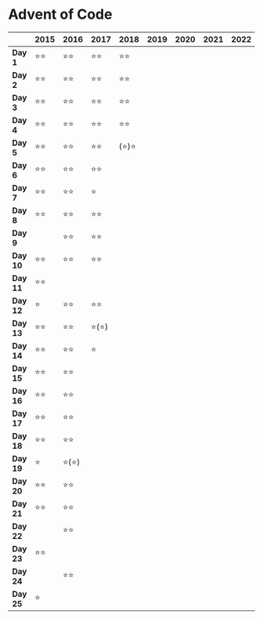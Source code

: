 # Advent of Code

|              	| **2015**   	| **2016**   	| **2017**   	| **2018**   	| **2019**   	| **2020**   	| **2021**   	| **2022**   	| **2023**   	| **2024**   	|
|--------------	|------------	|------------	|------------	|------------	|------------	|------------	|------------	|------------	|------------	|------------	|
| **Day 1**    	| ⭐⭐         	| ⭐⭐         	| ⭐⭐         	| ⭐⭐         	|            	|            	|            	|            	| ⭐⭐         	| ⭐⭐         	|
| **Day 2**    	| ⭐⭐         	| ⭐⭐         	| ⭐⭐         	| ⭐⭐         	|            	|            	|            	|            	| ⭐⭐         	| ⭐⭐         	|
| **Day 3**    	| ⭐⭐         	| ⭐⭐         	| ⭐⭐         	| ⭐⭐         	|            	|            	|            	|            	| ⭐⭐         	| ⭐⭐         	|
| **Day 4**    	| ⭐⭐         	| ⭐⭐         	| ⭐⭐         	| ⭐⭐         	|            	|            	|            	|            	| ⭐⭐         	| ⭐⭐(GPT)    	|
| **Day 5**    	| ⭐⭐         	| ⭐⭐         	| ⭐⭐         	| (⭐)⭐       	|            	|            	|            	|            	| ⭐⭐         	| ⭐⭐         	|
| **Day 6**    	| ⭐⭐         	| ⭐⭐         	| ⭐⭐         	|            	|            	|            	|            	|            	| ⭐⭐         	|            	|
| **Day 7**    	| ⭐⭐         	| ⭐⭐         	| ⭐          	|            	|            	|            	|            	|            	| ⭐⭐         	|            	|
| **Day 8**    	| ⭐⭐         	| ⭐⭐         	| ⭐⭐         	|            	|            	|            	|            	|            	| ⭐⭐         	|            	|
| **Day 9**    	|            	| ⭐⭐         	| ⭐⭐         	|            	|            	|            	|            	|            	| ⭐⭐         	|            	|
| **Day 10**   	| ⭐⭐         	| ⭐⭐         	| ⭐⭐         	|            	|            	|            	|            	|            	| ⭐          	|            	|
| **Day 11**   	| ⭐⭐         	|            	|            	|            	|            	|            	|            	|            	| ⭐⭐         	|            	|
| **Day 12**   	| ⭐          	| ⭐⭐         	| ⭐⭐         	|            	|            	|            	|            	|            	| ⭐          	|            	|
| **Day 13**   	| ⭐⭐         	| ⭐⭐         	| ⭐(⭐)       	|            	|            	|            	|            	|            	| ⭐          	|            	|
| **Day 14**   	| ⭐⭐         	| ⭐⭐         	| ⭐          	|            	|            	|            	|            	|            	| ⭐          	|            	|
| **Day 15**   	| ⭐⭐         	| ⭐⭐         	|            	|            	|            	|            	|            	|            	| ⭐⭐         	|            	|
| **Day 16**   	| ⭐⭐         	| ⭐⭐         	|            	|            	|            	|            	|            	|            	|            	|            	|
| **Day 17**   	| ⭐⭐         	| ⭐⭐         	|            	|            	|            	|            	|            	|            	|            	|            	|
| **Day 18**   	| ⭐⭐         	| ⭐⭐         	|            	|            	|            	|            	|            	|            	|            	|            	|
| **Day 19**   	| ⭐          	| ⭐(⭐)       	|            	|            	|            	|            	|            	|            	| ⭐          	|            	|
| **Day 20**   	| ⭐⭐         	| ⭐⭐         	|            	|            	|            	|            	|            	|            	| ⭐⭐         	|            	|
| **Day 21**   	| ⭐⭐         	| ⭐⭐         	|            	|            	|            	|            	|            	|            	| ⭐          	|            	|
| **Day 22**   	|            	| ⭐⭐         	|            	|            	|            	|            	|            	|            	|            	|            	|
| **Day 23**   	| ⭐⭐         	|            	|            	|            	|            	|            	|            	|            	|            	|            	|
| **Day 24**   	|            	| ⭐⭐         	|            	|            	|            	|            	|            	|            	| ⭐          	|            	|
| **Day 25**   	| ⭐          	|            	|            	|            	|            	|            	|            	|            	|            	|            	|